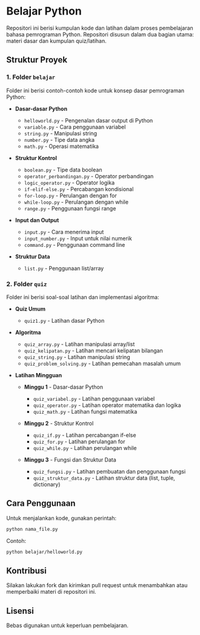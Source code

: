 # Belajar Python

Repositori ini berisi kumpulan kode dan latihan dalam proses pembelajaran bahasa pemrograman Python. Repositori disusun dalam dua bagian utama: materi dasar dan kumpulan quiz/latihan.

## Struktur Proyek

### 1. Folder `belajar`

Folder ini berisi contoh-contoh kode untuk konsep dasar pemrograman Python:

- **Dasar-dasar Python**
  - `helloworld.py` - Pengenalan dasar output di Python
  - `variable.py` - Cara penggunaan variabel
  - `string.py` - Manipulasi string
  - `number.py` - Tipe data angka
  - `math.py` - Operasi matematika

- **Struktur Kontrol**
  - `boolean.py` - Tipe data boolean
  - `operator_perbandingan.py` - Operator perbandingan
  - `logic_operator.py` - Operator logika
  - `if-elif-else.py` - Percabangan kondisional
  - `for-loop.py` - Perulangan dengan for
  - `while-loop.py` - Perulangan dengan while
  - `range.py` - Penggunaan fungsi range

- **Input dan Output**
  - `input.py` - Cara menerima input
  - `input_number.py` - Input untuk nilai numerik
  - `command.py` - Penggunaan command line

- **Struktur Data**
  - `list.py` - Penggunaan list/array

### 2. Folder `quiz`

Folder ini berisi soal-soal latihan dan implementasi algoritma:

- **Quiz Umum**
  - `quiz1.py` - Latihan dasar Python

- **Algoritma**
  - `quiz_array.py` - Latihan manipulasi array/list
  - `quiz_kelipatan.py` - Latihan mencari kelipatan bilangan
  - `quiz_string.py` - Latihan manipulasi string
  - `quiz_problem_solving.py` - Latihan pemecahan masalah umum

- **Latihan Mingguan**
  - **Minggu 1** - Dasar-dasar Python
    - `quiz_variabel.py` - Latihan penggunaan variabel
    - `quiz_operator.py` - Latihan operator matematika dan logika
    - `quiz_math.py` - Latihan fungsi matematika

  - **Minggu 2** - Struktur Kontrol
    - `quiz_if.py` - Latihan percabangan if-else
    - `quiz_for.py` - Latihan perulangan for
    - `quiz_while.py` - Latihan perulangan while

  - **Minggu 3** - Fungsi dan Struktur Data
    - `quiz_fungsi.py` - Latihan pembuatan dan penggunaan fungsi
    - `quiz_struktur_data.py` - Latihan struktur data (list, tuple, dictionary)

## Cara Penggunaan

Untuk menjalankan kode, gunakan perintah:

```bash
python nama_file.py
```

Contoh:
```bash
python belajar/helloworld.py
```

## Kontribusi

Silakan lakukan fork dan kirimkan pull request untuk menambahkan atau memperbaiki materi di repositori ini.

## Lisensi

Bebas digunakan untuk keperluan pembelajaran.
